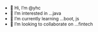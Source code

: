 - 👋 Hi, I’m @yhc
- 👀 I’m interested in ...java
- 🌱 I’m currently learning ...boot, js
- 💞️ I’m looking to collaborate on ...fintech
